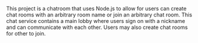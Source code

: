 This project is a chatroom that uses Node.js to allow for users can create chat rooms with an arbitrary room name or join an arbitrary chat room. This chat service contains a main lobby where users sign on with a nickname and can communicate with each other. Users may also create chat rooms for other to join.

